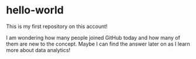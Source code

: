 # hello-world
This is my first repository on this account! 

I am wondering how many people joined GitHub today and how many of them are new to the concept.
Maybe I can find the answer later on as I learn more about data analytics!
